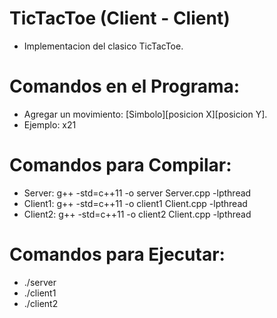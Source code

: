 # TicTacToe (Client - Client)

- Implementacion del clasico TicTacToe.

# Comandos en el Programa:
- Agregar un movimiento: [Simbolo][posicion X][posicion Y].
- Ejemplo: x21

# Comandos para Compilar:

  - Server:  g++ -std=c++11 -o server Server.cpp -lpthread
  - Client1:  g++ -std=c++11 -o client1 Client.cpp -lpthread
  - Client2:  g++ -std=c++11 -o client2 Client.cpp -lpthread

# Comandos para Ejecutar:

  - ./server
  - ./client1 
  - ./client2 